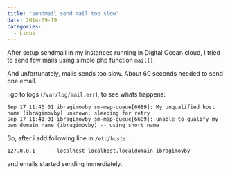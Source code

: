 ```yaml
---
title: "sendmail send mail too slow"
date: 2014-09-19
categories:
  - Linux
---
```


After setup sendmail in my instances running in Digital Ocean cloud, I tried to send few mails using simple php function `mail()`.

And unfortunately, mails sends too slow. About 60 seconds needed to send one email.

i go to logs (`/var/log/mail.err`), to see whats happens:

```
Sep 17 11:40:01 ibragimovby sm-msp-queue[6689]: My unqualified host name (ibragimovby) unknown; sleeping for retry
Sep 17 11:41:01 ibragimovby sm-msp-queue[6689]: unable to qualify my own domain name (ibragimovby) -- using short name
```

So, after i add following line in `/etc/hosts`:

```
127.0.0.1       localhost localhost.localdomain ibragimovby
```

and emails started sending immediately.
